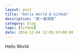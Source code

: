 ```yaml
---
layout: post
title: "Hello World @ GitHub"
description: "第一篇博客"
category: blog
tags: [GitHub]
date: 2014-12-04 12:05:57+00:00
---
```


Hello World

